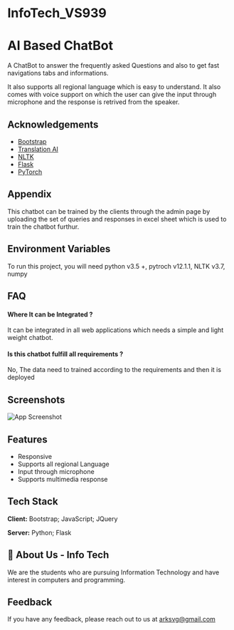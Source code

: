 # InfoTech_VS939
 

# AI Based ChatBot

A ChatBot to answer the frequently asked Questions and 
also to get fast navigations tabs and informations.

It also supports all regional language which is easy to 
understand. It also comes with voice support on which the
user can give the input through microphone and the 
response is retrived from the speaker.




## Acknowledgements

 - [Bootstrap](https://getbootstrap.com/docs/5.0/getting-started/introduction/)
 - [Translation AI](https://cloud.google.com/translate)
 - [NLTK](https://www.nltk.org/)
 - [Flask](https://flask.palletsprojects.com/en/2.2.x/)
 - [PyTorch](https://pytorch.org/)


## Appendix

This chatbot can be trained by the clients through the 
admin page by uploading the set of queries and responses
in excel sheet which is used to train the chatbot furthur.




## Environment Variables

To run this project, you will need 
python v3.5 +,
pytroch v12.1.1,
NLTK v3.7,
numpy








## FAQ

#### Where It can be Integrated ?

It can be integrated in all web applications which needs
a simple and light weight chatbot.

#### Is this chatbot fulfill all requirements ?

No, The data need to trained according to the requirements
and then it is deployed




## Screenshots

![App Screenshot](https://i.postimg.cc/8ktWvhCh/Screenshot-54.png)


## Features

- Responsive
- Supports all regional Language
- Input through microphone
- Supports multimedia response


## Tech Stack

**Client:** Bootstrap; JavaScript; JQuery

**Server:** Python; Flask


## 🚀 About Us - Info Tech
We are the students who are pursuing Information Technology
and have interest in computers and programming.


## Feedback

If you have any feedback, please reach out to us 
at arksvg@gmail.com

